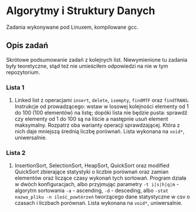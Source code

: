 # Algorytmy i Struktury Danych

Zadania wykonywane pod Linuxem, kompilowane gcc.

## Opis zadań

Skrótowe podsumowanie zadań z kolejnych list. Niewymienione tu zadania były teoretyczne, stąd też nie umieściłem odpowiedzi na nie w tym repozytorium.

### Lista 1

1. Linked list z operacjami `insert`, `delete`, `isempty`, `findMTF` oraz `findTRANS`. Instrukcje od prowadzącego: 
wstaw w losowej kolejności elementy od 1 do 100 (100 elementów) na listę; 
dopóki lista nie będzie pusta: sprawdź czy elementy od 1 do 100 są na liście a następnie usuń element maksymalny. 
Rozpatrz oba warianty operacji sprawdzającej. Która z nich daje mniejszą średnią liczbę porównań. Lista wykonana 
na `void*`, uniwersalnie.

### Lista 2

1. InsertionSort, SelectionSort, HeapSort, QuickSort oraz modified QuickSort zbierające statystyki o liczbie porównań oraz zamian elementów 
oraz liczące czasy wykonań tych sortowań. Program działa w dwóch konfiguracjach, albo przyjmując parametry `-t i|s|h|q|m` - algorytm sortowania 
`-a` - ascending, `-d` - desceding, albo `-stat nazwa_pliku -n ilość_powtórzeń` tworzącego dane statystyczne w csv o czasach i liczbach porównań.
Lista wykonana na `void*`, uniwersalnie.
